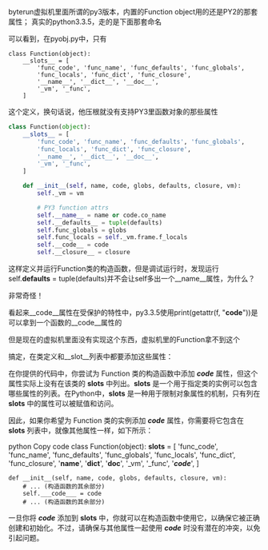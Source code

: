 byterun虚拟机里面所谓的py3版本，内置的Function object用的还是PY2的那套属性；
真实的python3.3.5，走的是下面那套命名

可以看到，在pyobj.py中，只有
```
class Function(object):
    __slots__ = [
        'func_code', 'func_name', 'func_defaults', 'func_globals',
        'func_locals', 'func_dict', 'func_closure',
        '__name__', '__dict__', '__doc__',
        '_vm', '_func',
    ]
```
这个定义，换句话说，他压根就没有支持PY3里函数对象的那些属性

```python
class Function(object):
    __slots__ = [
        'func_code', 'func_name', 'func_defaults', 'func_globals',
        'func_locals', 'func_dict', 'func_closure',
        '__name__', '__dict__', '__doc__',
        '_vm', '_func',
    ]

    def __init__(self, name, code, globs, defaults, closure, vm):
        self._vm = vm

        # PY3 function attrs
        self.__name__ = name or code.co_name
        self.__defaults__ = tuple(defaults)
        self.func_globals = globs
        self.func_locals = self._vm.frame.f_locals
        self.__code__ = code
        self.__closure__ = closure
```


这样定义并运行Function类的构造函数，但是调试运行时，发现运行self.__defaults__ = tuple(defaults)并不会让self多出一个__name__属性，为什么？

非常奇怪！

看起来__code__属性在受保护的特性中，py3.3.5使用print(getattr(f, "__code__"))是可以拿到一个函数的__code__属性的

但是现在的虚拟机里面没有实现这个东西，虚拟机里的Function拿不到这个

搞定，在类定义和__slot__列表中都要添加这些属性：

在你提供的代码中，你尝试为 Function 类的构造函数中添加 ___code___ 属性，但这个属性实际上没有在该类的 __slots__ 中列出。__slots__ 是一个用于指定类的实例可以包含哪些属性的列表。在Python中，__slots__ 是一种用于限制对象属性的机制，只有列在 __slots__ 中的属性可以被赋值和访问。

因此，如果你希望为 Function 类的实例添加 ___code___ 属性，你需要将它包含在 __slots__ 列表中，就像其他属性一样，如下所示：

python
Copy code
class Function(object):
    __slots__ = [
        'func_code', 'func_name', 'func_defaults', 'func_globals',
        'func_locals', 'func_dict', 'func_closure',
        '__name__', '__dict__', '__doc__',
        '_vm', '_func', '___code___',
    ]

    def __init__(self, name, code, globs, defaults, closure, vm):
        # ... (构造函数的其余部分)
        self.___code___ = code
        # ... (构造函数的其余部分)
一旦你将 ___code___ 添加到 __slots__ 中，你就可以在构造函数中使用它，以确保它被正确创建和初始化。不过，请确保与其他属性一起使用 ___code___ 时没有潜在的冲突，以免引起问题。





